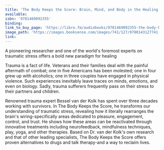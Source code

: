 ```yaml
---
title: 'The Body Keeps the Score: Brain, Mind, and Body in the Healing of Trauma (AUDIO)'
available:
isbn: '9781469092355'
binding:
link_to_buy_page: 'https://libro.fm/audiobooks/9781469092355-the-body-keeps-the-score?bookstore=brooklinebooksmith'
image_path: 'https://images.booksense.com/images/741/127/9780143127741.jpg'
link:
---
```



A pioneering researcher and one of the world's foremost experts on traumatic stress offers a bold new paradigm for healing

Trauma is a fact of life. Veterans and their families deal with the painful aftermath of combat; one in five Americans has been molested; one in four grew up with alcoholics; one in three couples have engaged in physical violence. Such experiences inevitably leave traces on minds, emotions, and even on biology. Sadly, trauma sufferers frequently pass on their stress to their partners and children.

Renowned trauma expert Bessel van der Kolk has spent over three decades working with survivors. In The Body Keeps the Score, he transforms our understanding of traumatic stress, revealing how it literally rearranges the brain's wiring-specifically areas dedicated to pleasure, engagement, control, and trust. He shows how these areas can be reactivated through innovative treatments including neurofeedback, mindfulness techniques, play, yoga, and other therapies. Based on Dr. van der Kolk's own research and that of other leading specialists, The Body Keeps the Score offers proven alternatives to drugs and talk therapy-and a way to reclaim lives.